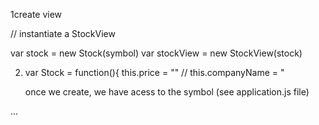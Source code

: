 1create view

// instantiate a StockView

var stock = new Stock(symbol)
var stockView = new StockView(stock)

2. var Stock = function(){
	this.price = ""
	// this.companyName = "

	once we create, we have acess to the symbol (see application.js file)

...